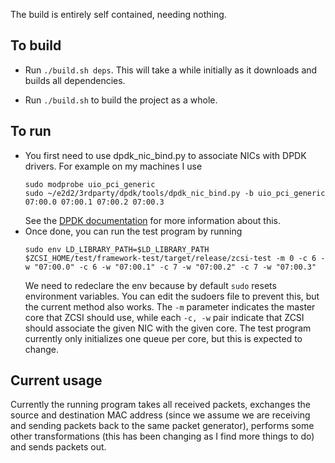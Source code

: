 The build is entirely self contained, needing nothing.

To build
--------

- Run `./build.sh deps`. This will take a while initially as it downloads and
  builds all dependencies.

- Run `./build.sh` to build the project as a whole.

To run
------

-   You first need to use dpdk_nic_bind.py to associate NICs with DPDK drivers.
    For example on my machines I use
    ```
    sudo modprobe uio_pci_generic
    sudo ~/e2d2/3rdparty/dpdk/tools/dpdk_nic_bind.py -b uio_pci_generic 07:00.0 07:00.1 07:00.2 07:00.3
    ```
    See the [DPDK documentation](http://dpdk.readthedocs.org/en/v2.2.0/linux_gsg/build_dpdk.html) for more information
    about this.
-   Once done, you can run the test program by running
    ```
    sudo env LD_LIBRARY_PATH=$LD_LIBRARY_PATH $ZCSI_HOME/test/framework-test/target/release/zcsi-test -m 0 -c 6 -w "07:00.0" -c 6 -w "07:00.1" -c 7 -w "07:00.2" -c 7 -w "07:00.3"
    ```
    We need to redeclare the env because by default `sudo` resets environment variables. You can edit the sudoers file
    to prevent this, but the current method also works. The `-m` parameter indicates the master core that ZCSI should
    use, while each `-c, -w` pair indicate that ZCSI should associate the given NIC with the given core. The test
    program currently only initializes one queue per core, but this is expected to change.

Current usage
-------------

Currently the running program takes all received packets, exchanges the source
and destination MAC address (since we assume we are receiving and sending
packets back to the same packet generator), performs some other transformations
(this has been changing as I find more things to do) and sends packets out.
